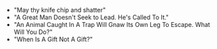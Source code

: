 - "May thy knife chip and shatter"
- "A Great Man Doesn't Seek to Lead. He's Called To It."
- "An Animal Caught In A Trap Will Gnaw Its Own Leg To Escape. What Will You Do?"
- "When Is A Gift Not A Gift?"
